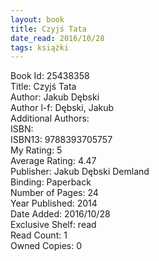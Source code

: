 ```yaml
---
layout: book
title: Czyjś Tata
date_read: 2016/10/28
tags: książki
---
```


Book Id: 25438358<br />
Title: Czyjś Tata<br />
Author: Jakub Dębski<br />
Author l-f: Dębski, Jakub<br />
Additional Authors: <br />
ISBN: <br />
ISBN13: 9788393705757<br />
My Rating: 5<br />
Average Rating: 4.47<br />
Publisher: Jakub Dębski Demland<br />
Binding: Paperback<br />
Number of Pages: 24<br />
Year Published: 2014<br />
Date Added: 2016/10/28<br />
Exclusive Shelf: read<br />
Read Count: 1<br />
Owned Copies: 0<br />


